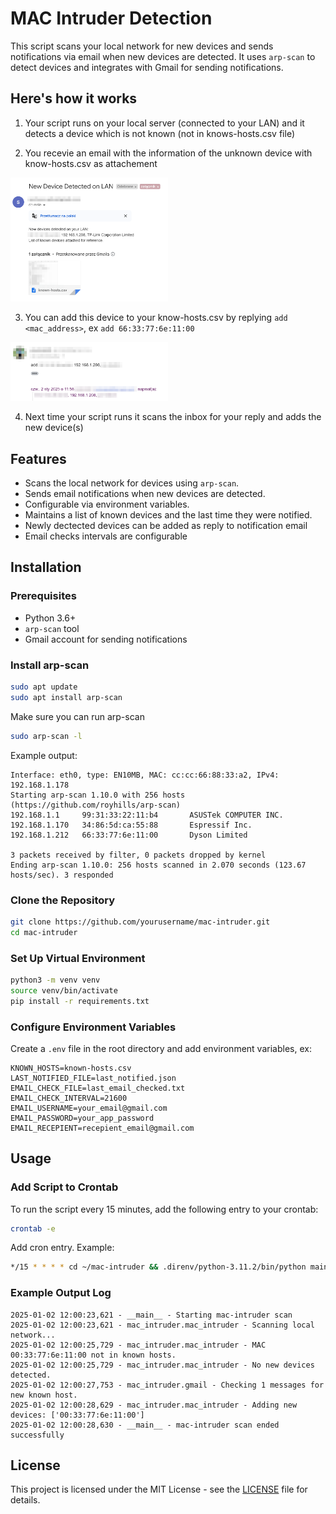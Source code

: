 # MAC Intruder Detection

This script scans your local network for new devices and sends notifications via email when new devices are detected. It uses `arp-scan` to detect devices and integrates with Gmail for sending notifications.

## Here's how it works

1. Your script runs on your local server (connected to your LAN) and it detects a device which is not known (not in knows-hosts.csv file)

2. You recevie an email with the information of the unknown device with know-hosts.csv as attachement

<img src="docs/detected-mail.png" alt="Detected Mail" style="width:50%;">
   
3. You can add this device to your know-hosts.csv by replying `add <mac_address>`, ex `add 66:33:77:6e:11:00`

<img src="docs/reply-add.png" alt="Reply add" style="width:50%;">

4. Next time your script runs it scans the inbox for your reply and adds the new device(s)

## Features

- Scans the local network for devices using `arp-scan`.
- Sends email notifications when new devices are detected.
- Configurable via environment variables.
- Maintains a list of known devices and the last time they were notified.
- Newly dectected devices can be added as reply to notification email
- Email checks intervals are configurable

## Installation

### Prerequisites

- Python 3.6+
- `arp-scan` tool
- Gmail account for sending notifications

### Install arp-scan

```sh
sudo apt update
sudo apt install arp-scan
```

Make sure you can run arp-scan


```sh
sudo arp-scan -l
```

Example output:
```
Interface: eth0, type: EN10MB, MAC: cc:cc:66:88:33:a2, IPv4: 192.168.1.178
Starting arp-scan 1.10.0 with 256 hosts (https://github.com/royhills/arp-scan)
192.168.1.1     99:31:33:22:11:b4       ASUSTek COMPUTER INC.
192.168.1.170   34:86:5d:ca:55:88       Espressif Inc.
192.168.1.212   66:33:77:6e:11:00       Dyson Limited

3 packets received by filter, 0 packets dropped by kernel
Ending arp-scan 1.10.0: 256 hosts scanned in 2.070 seconds (123.67 hosts/sec). 3 responded
```

### Clone the Repository

```sh
git clone https://github.com/yourusername/mac-intruder.git
cd mac-intruder
```

### Set Up Virtual Environment

```sh
python3 -m venv venv
source venv/bin/activate
pip install -r requirements.txt
```

### Configure Environment Variables

Create a `.env` file in the root directory and add environment variables, ex:

```env
KNOWN_HOSTS=known-hosts.csv
LAST_NOTIFIED_FILE=last_notified.json
EMAIL_CHECK_FILE=last_email_checked.txt
EMAIL_CHECK_INTERVAL=21600
EMAIL_USERNAME=your_email@gmail.com
EMAIL_PASSWORD=your_app_password
EMAIL_RECEPIENT=recepient_email@gmail.com
```

## Usage

### Add Script to Crontab

To run the script every 15 minutes, add the following entry to your crontab:

```sh
crontab -e
```

Add cron entry. Example:
```sh
*/15 * * * * cd ~/mac-intruder && .direnv/python-3.11.2/bin/python main.py >> output.log 2>&1
```

### Example Output Log

```
2025-01-02 12:00:23,621 - __main__ - Starting mac-intruder scan
2025-01-02 12:00:23,621 - mac_intruder.mac_intruder - Scanning local network...
2025-01-02 12:00:25,729 - mac_intruder.mac_intruder - MAC 00:33:77:6e:11:00 not in known hosts.
2025-01-02 12:00:25,729 - mac_intruder.mac_intruder - No new devices detected.
2025-01-02 12:00:27,753 - mac_intruder.gmail - Checking 1 messages for new known host.
2025-01-02 12:00:28,629 - mac_intruder.mac_intruder - Adding new devices: ['00:33:77:6e:11:00']
2025-01-02 12:00:28,630 - __main__ - mac-intruder scan ended successfully
```

## License

This project is licensed under the MIT License - see the [LICENSE](LICENSE) file for details.
